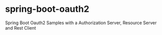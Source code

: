 # spring-boot-oauth2
Spring Boot Oauth2 Samples with a Authorization Server, Resource Server and Rest Client
